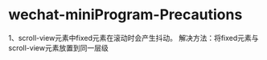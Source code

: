 # wechat-miniProgram-Precautions
1、scroll-view元素中fixed元素在滚动时会产生抖动。
解决方法：将fixed元素与scroll-view元素放置到同一层级
